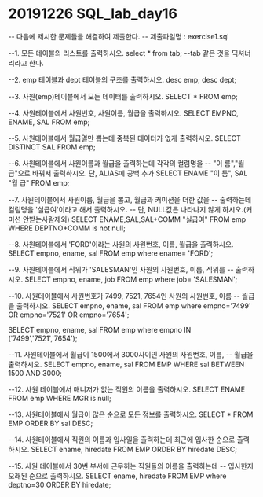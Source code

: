 # 20191226 SQL_lab_day16



-- 다음에 제시한 문제들을 해결하여 제출한다.
-- 제출파일명 : exercise1.sql

--1. 모든 테이블의 리스트를 출력하시오.
select * from tab; --tab 같은 것을 딕셔너리라고 한다.

--2. emp 테이블과 dept 테이블의 구조를 출력하시오.
desc emp; 
desc dept;

--3. 사원(emp)테이블에서 모든 데이터를 출력하시오.
SELECT * FROM emp;

--4. 사원테이블에서 사원번호, 사원이름, 월급을 출력하시오.
SELECT EMPNO, ENAME, SAL FROM emp;


--5. 사원테이블에서 월급열만 뽑는데 중복된 데이터가 없게 출력하시오.
SELECT DISTINCT SAL FROM emp;

--6. 사원테이블에서 사원이름과 월급을 출력하는데 각각의 컬럼명을
-- "이 름","월 급"으로 바꿔서 출력하시오. 단, ALIAS에 공백 추가
SELECT ENAME "이 름", SAL "월 급" FROM emp;

--7. 사원테이블에서 사원이름, 월급을 뽑고, 월급과 커미션을  더한 값을
-- 출력하는데 컬럼명을 '실급여'이라고 해서 출력하시오.
-- 단, NULL값은 나타나지 않게 하시오.(커미션 안받는사람제외)
SELECT ENAME,SAL,SAL+COMM "실급여" FROM emp
WHERE DEPTNO+COMM is not null;

--8. 사원테이블에서 'FORD'이라는 사원의 사원번호, 이름, 월급을 출력하시오.
SELECT empno, ename, sal FROM emp
where ename= 'FORD';

--9. 사원테이블에서 직위가 'SALESMAN'인 사원의 사원번호, 이름, 직위를
-- 출력하시오.
SELECT empno, ename, job FROM emp
where job= 'SALESMAN';

--10. 사원테이블에서 사원번호가 7499, 7521, 7654인 사원의 사원번호, 이름
-- 월급을 출력하시오.
SELECT empno, ename, sal FROM emp
where empno='7499' OR empno='7521' OR empno='7654';

SELECT empno, ename, sal FROM emp
where empno IN ('7499','7521','7654');

--11. 사원테이블에서 월급이 1500에서 3000사이인 사원의 사원번호, 이름,
-- 월급을 출력하시오.
SELECT empno, ename, sal FROM EMP
WHERE sal BETWEEN 1500 AND 3000;

--12. 사원 테이블에서 매니저가 없는 직원의 이름을 출력하시오.
SELECT ENAME FROM emp
WHERE MGR is null;

--13. 사원테이블에서 월급이 많은 순으로 모든 정보를 출력하시오.
SELECT * FROM EMP
ORDER BY sal DESC;

--14. 사원테이블에서 직원의 이름과 입사일을 출력하는데 최근에 입사한 순으로 출력하시오.
SELECT ename, hiredate FROM EMP
ORDER BY hiredate DESC;

--15. 사원 테이블에서 30번 부서에 근무하는 직원들의 이름을 출력하는데
-- 입사한지 오래된 순으로 출력하시오.
SELECT ename, hiredate FROM EMP
where deptno=30
ORDER BY hiredate;